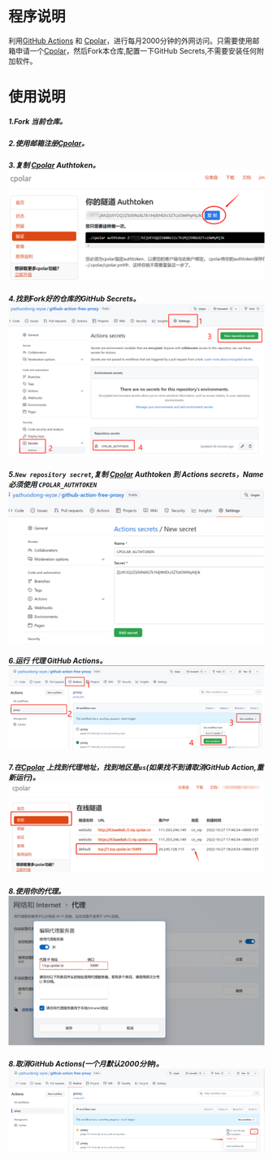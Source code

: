 # 程序说明

利用[GitHub Actions](https://docs.github.com/cn/actions/using-workflows) 和 [Cpolar](https://i.cpolar.com/m/4DDq)，进行每月2000分钟的外网访问。只需要使用邮箱申请一个[Cpolar](https://i.cpolar.com/m/4DDq)，然后Fork本仓库,配置一下GitHub Secrets,不需要安装任何附加软件。
# 使用说明

##### 1.Fork 当前仓库。
##### 2.使用邮箱注册[Cpolar](https://i.cpolar.com/m/4DDq)。
##### 3.复制 [Cpolar](https://i.cpolar.com/m/4DDq) Authtoken。![image](./images/copy_token.png)
##### 4.找到Fork好的仓库的GitHub Secrets。![image](./images/create_secrets.png)
##### 5.`New repository secret`,复制 [Cpolar](https://i.cpolar.com/m/4DDq) Authtoken 到 Actions secrets，Name必须使用 `CPOLAR_AUTHTOKEN` ![image](./images/create_secret.png)
##### 6.运行 代理 GitHub Actions。![image](./images/run_action.png)
##### 7.在[Cpolar](https://i.cpolar.com/m/4DDq) 上找到代理地址，找到地区是`us`(如果找不到请取消GitHub Action,重新运行)。![image](./images/view.png)
##### 8.使用你的代理。![image](./images/proxy_use.png)
##### 8.取消GitHub Actions(一个月默认2000分钟)。![image](./images/cancel_run.png)
